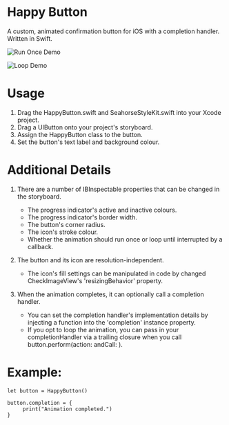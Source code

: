 # Happy Button
A custom, animated confirmation button for iOS with a completion handler. Written in Swift.

![Run Once Demo](https://user-images.githubusercontent.com/38790651/40490696-da57c6dc-5f31-11e8-9e21-191770f4b046.gif)

![Loop Demo](https://user-images.githubusercontent.com/38790651/40491083-c4c0366e-5f32-11e8-9d8d-e95e5cb1cab5.gif)

# Usage
1. Drag the HappyButton.swift and SeahorseStyleKit.swift into your Xcode project.
2. Drag a UIButton onto your project's storyboard.
3. Assign the HappyButton class to the button.
4. Set the button's text label and background colour.

# Additional Details
1. There are a number of IBInspectable properties that can be changed in the storyboard.
     - The progress indicator's active and inactive colours.
     - The progress indicator's border width.
     - The button's corner radius.
     - The icon's stroke colour.
     - Whether the animation should run once or loop until interrupted by a callback.

2. The button and its icon are resolution-independent.
     - The icon's fill settings can be manipulated in code by changed CheckImageView's 'resizingBehavior' property.

3. When the animation completes, it can optionally call a completion handler.
     - You can set the completion handler's implementation details by injecting a function into the 'completion' instance property.
     - If you opt to loop the animation, you can pass in your completionHandler via a trailing closure when you call button.perform(action: andCall: ).

# Example:
```
let button = HappyButton()

button.completion = {
     print("Animation completed.")
}
```
